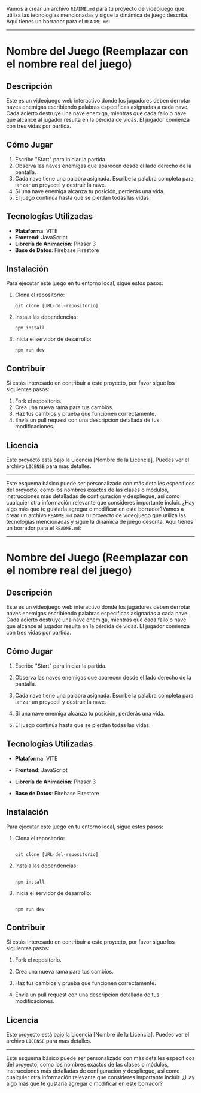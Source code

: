 Vamos a crear un archivo `README.md` para tu proyecto de videojuego que utiliza las tecnologías mencionadas y sigue la dinámica de juego descrita. Aquí tienes un borrador para el `README.md`:

---

# Nombre del Juego (Reemplazar con el nombre real del juego)

## Descripción

Este es un videojuego web interactivo donde los jugadores deben derrotar naves enemigas escribiendo palabras específicas asignadas a cada nave. Cada acierto destruye una nave enemiga, mientras que cada fallo o nave que alcance al jugador resulta en la pérdida de vidas. El jugador comienza con tres vidas por partida.

## Cómo Jugar

1. Escribe "Start" para iniciar la partida.
2. Observa las naves enemigas que aparecen desde el lado derecho de la pantalla.
3. Cada nave tiene una palabra asignada. Escribe la palabra completa para lanzar un proyectil y destruir la nave.
4. Si una nave enemiga alcanza tu posición, perderás una vida.
5. El juego continúa hasta que se pierdan todas las vidas.

## Tecnologías Utilizadas

- **Plataforma**: VITE
- **Frontend**: JavaScript
- **Librería de Animación**: Phaser 3
- **Base de Datos**: Firebase Firestore

## Instalación

Para ejecutar este juego en tu entorno local, sigue estos pasos:

1. Clona el repositorio:
   ```
   git clone [URL-del-repositorio]
   ```
2. Instala las dependencias:
   ```
   npm install
   ```
3. Inicia el servidor de desarrollo:
   ```
   npm run dev
   ```

## Contribuir

Si estás interesado en contribuir a este proyecto, por favor sigue los siguientes pasos:

1. Fork el repositorio.
2. Crea una nueva rama para tus cambios.
3. Haz tus cambios y prueba que funcionen correctamente.
4. Envía un pull request con una descripción detallada de tus modificaciones.

## Licencia

Este proyecto está bajo la Licencia [Nombre de la Licencia]. Puedes ver el archivo `LICENSE` para más detalles.

---

Este esquema básico puede ser personalizado con más detalles específicos del proyecto, como los nombres exactos de las clases o módulos, instrucciones más detalladas de configuración y despliegue, así como cualquier otra información relevante que consideres importante incluir. ¿Hay algo más que te gustaría agregar o modificar en este borrador?Vamos a crear un archivo `README.md` para tu proyecto de videojuego que utiliza las tecnologías mencionadas y sigue la dinámica de juego descrita. Aquí tienes un borrador para el `README.md`:



---



# Nombre del Juego (Reemplazar con el nombre real del juego)



## Descripción

Este es un videojuego web interactivo donde los jugadores deben derrotar naves enemigas escribiendo palabras específicas asignadas a cada nave. Cada acierto destruye una nave enemiga, mientras que cada fallo o nave que alcance al jugador resulta en la pérdida de vidas. El jugador comienza con tres vidas por partida.



## Cómo Jugar

1. Escribe "Start" para iniciar la partida.

2. Observa las naves enemigas que aparecen desde el lado derecho de la pantalla.

3. Cada nave tiene una palabra asignada. Escribe la palabra completa para lanzar un proyectil y destruir la nave.

4. Si una nave enemiga alcanza tu posición, perderás una vida.

5. El juego continúa hasta que se pierdan todas las vidas.



## Tecnologías Utilizadas

- **Plataforma**: VITE

- **Frontend**: JavaScript

- **Librería de Animación**: Phaser 3

- **Base de Datos**: Firebase Firestore



## Instalación

Para ejecutar este juego en tu entorno local, sigue estos pasos:

1. Clona el repositorio:

   ```

   git clone [URL-del-repositorio]

   ```

2. Instala las dependencias:

   ```

   npm install

   ```

3. Inicia el servidor de desarrollo:

   ```

   npm run dev

   ```



## Contribuir

Si estás interesado en contribuir a este proyecto, por favor sigue los siguientes pasos:

1. Fork el repositorio.

2. Crea una nueva rama para tus cambios.

3. Haz tus cambios y prueba que funcionen correctamente.

4. Envía un pull request con una descripción detallada de tus modificaciones.



## Licencia

Este proyecto está bajo la Licencia [Nombre de la Licencia]. Puedes ver el archivo `LICENSE` para más detalles.



---



Este esquema básico puede ser personalizado con más detalles específicos del proyecto, como los nombres exactos de las clases o módulos, instrucciones más detalladas de configuración y despliegue, así como cualquier otra información relevante que consideres importante incluir. ¿Hay algo más que te gustaría agregar o modificar en este borrador?
